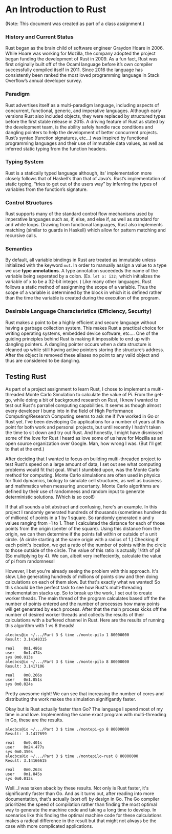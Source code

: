 # An Introduction to Rust
(Note: This document was created as part of a class assignment.)

### History and Current Status

Rust began as the brain child of software engineer Graydon Hoare in 2006. While Hoare was working for Mozilla, the company adopted the project began funding the development of Rust in 2009. As a fun fact, Rust was first originally built off of the Ocaml language before it’s own compiler successfully compiled itself in 2011. Since 2016 the language has consistently been ranked the most loved programming language in Stack Overflow’s annual developer survey. 

### Paradigm

Rust advertises itself as a multi-paradigm language, including aspects of concurrent, functional, generic, and imperative languages. Although early versions Rust also included objects, they were replaced by structured types before the first stable release in 2015. A driving feature of Rust as stated by the development team, is the ability safely handle race conditions and dangling pointers to help the development of better concurrent projects. Rust’s syntax (function signatures, etc…) was inspired by functional programming languages and their use of immutable data values, as well as inferred static typing from the function headers.

### Typing System

Rust is a statically typed language although, its’ implementation more closely follows that of Haskell’s than that of Java’s. Rust’s implementation of static typing, “tries to get out of the users way” by inferring the types of variables from the function’s signature.


### Control Structures
Rust supports many of the standard control flow mechanisms used by imperative languages such as, if, else, and else if, as well as standard for and while loops. Drawing from functional languages, Rust also implements matching (similar to guards in Haskell) which allow for pattern matching and recursive calls.

### Semantics
By default, all variable bindings in Rust are treated as immutable unless initialized with the keyword `mut`. In order to manually assign a value to a type we use **type annotations**. A type annotation suceededs the name of the variable being seperated by a colon. (Ex. `let x: i32;` which initializes the variable of x to be a 32-bit integer. ) Like many other languages, Rust follows a static method of assignming the scope of a variable. Thus the scope of a variable is determined by the block in which it is defined rather than the time the variable is created during the execution of the program.


### Desirable Language Characteristics (Efficiency, Security)

Rust makes a point to be a highly efficient and secure language without having a garbage collection system. This makes Rust a practical choice for writing operating systems, embedded device software, etc…. One of the guiding principles behind Rust is making it impossible to end up with dangling pointers. A dangling pointer occurs when a data structure is cleaned up while still having active pointers storing the structure’s address. After the object is removed these aliases no point to any valid object and thus are considered to be dangling.

## Testing Rust
As part of a project assignment to learn Rust, I chose to implement a multi-threaded Monte Carlo Simulation to calculate the value of Pi. From the get-go, while doing a bit of background research on Rust, I knew I wanted to test out Rust's parrallel computing capabilities. It seems as though almost every developer I bump into in the field of High Performance Computing/Research Computing seems to ask me if I've worked in Go or Rust yet. I've been developing Go applications for a number of years at this point for both work and personal projects, but until recently I hadn't taken the time to sit down and try out Rust. And honestly, I might have dismissed some of the love for Rust I heard as love some of us have for Mozilla as an open source organization over Google. Man, how wrong I was. (But I'll get to that at the end.)

After deciding that I wanted to focus on building multi-threaded project to test Rust's speed on a large amount of data, I set out see what computing problems would fit that goal. What I stumbled upon, was the Monte Carlo method for computing. Monte Carlo simulations are often used in physics for fluid dymamics, biology to simulate cell structures, as well as business and mathmatics when measuring uncertanty. Monte Carlo algorithms are defined by their use of randomness and random input to generate deterministic solutions. (Which is so cool!)

If that all sounds a bit abstract and confusing, here's an example. In this project I randomly generated hundreds of thousands (sometimes hundrends of millions) of points in a 1 by 1 square. So randomly generated x and y values ranging from -1 to 1. Then I calculated the distance for each of those points from the origin (center of the square). Using this distance from the origin, we can then determine if the points fall within or outside of a unit circle. (A circle starting at the same origin with a radius of 1.) Checking if each point's location, we get a ratio of the number of points within the circle to those outside of the circle. The value of this ratio is actually 1/4th of pi! (So multiplying by 4). We can, albeit very ineffeciently, calculate the value of pi from randomness!

However, I bet you're already seeing the problem with this approach. It's slow. Like generating hundreds of millions of points slow and then doing calculations on each of them slow. But that's exactly what we wanted! So this should be the perfect task to see how Rust's multi-threading implementation stacks up. So to break up the work, I set out to create worker theads. The main thread of the program calculates based off the the number of points entered and the number of processes how many points will get generated by each process. After that the main process kicks off the number of desired worker threads and collects the results of their calculations with a buffered channel in Rust. Here are the results of running this algorithm with 1 vs 8 theads!

``` plain
alecbcs@io ~/.../Part 3 $ time ./monte-pilo 1 80000000
Result: 3.14148315

real	0m1.486s
user	0m1.474s
sys	0m0.013s
alecbcs@io ~/.../Part 3 $ time ./monte-pilo 8 80000000
Result: 3.1417106

real	0m0.266s
user	0m1.851s
sys	0m0.024s

```

Pretty awesome right! We can see that increasing the number of cores and distributing the work makes the simulation signifigantly faster.

Okay but is Rust actually faster than Go? The language I spend most of my time in and love. Implementing the same exact program with multi-threading in Go, these are the results.

``` plain
alecbcs@io ~/.../Part 3 $ time ./montepi-go 8 80000000
Result:  3.1417699

real	0m9.401s
user	0m24.477s
sys	0m0.350s
alecbcs@io ~/.../Part 3 $ time ./montepilo-rust 8 80000000
Result: 3.14166615

real	0m0.263s
user	0m1.845s
sys	0m0.013s

```

Well...I was taken aback by these results. Not only is Rust faster, it's significantly faster than Go. And as it turns out, after reading into more documentation, that's actually (sort of) by design in Go. The Go compiler prioritizes the speed of compilation rather than finding the most optimal way to generate the machine code and taking a long time to develop. In scenarios like this finding the optimal machine code for these calculations makes a radical difference in the result but that might not always be the case with more complicated applications.